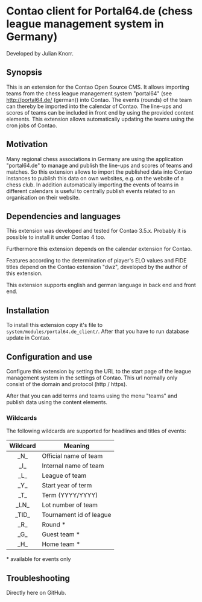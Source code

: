 # Contao client for Portal64.de (chess league management system in Germany)

Developed by Julian Knorr.

## Synopsis

This is an extension for the Contao Open Source CMS.
It allows importing teams from the chess league management system "portal64" (see http://portal64.de/ (german)) into Contao. 
The events (rounds) of the team can thereby be imported into the calendar of Contao.
The line-ups and scores of teams can be included in front end by using the provided content elements.
This extension allows automatically updating the teams using the cron jobs of Contao.    

## Motivation

Many regional chess associations in Germany are using the application "portal64.de" to manage and publish the line-ups and scores of teams and matches. 
So this extension allows to import the published data into Contao instances to publish this data on own websites, e.g. on the website of a chess club.
In addition automatically importing the events of teams in different calendars is useful to centrally publish events related to an organisation on their website.    

## Dependencies and languages

This extension was developed and tested for Contao 3.5.x.
Probably it is possible to install it under Contao 4 too.

Furthermore this extension depends on the calendar extension for Contao.

Features according to the determination of player's ELO values and FIDE titles depend on the Contao extension "dwz", developed by the author of this extension.

This extension supports english and german language in back end and front end.  

## Installation

To install this extension copy it's file to `system/modules/portal64.de_client/`. 
After that you have to run database update in Contao. 

## Configuration and use

Configure this extension by setting the URL to the start page of the league management system in the settings of Contao.
This url normally only consist of the domain and protocol (http / https).

After that you can add terms and teams using the menu "teams" and publish data using the content elements.  

### Wildcards

The following wildcards are supported for headlines and titles of events:

| Wildcard   | Meaning                   |
|:----------:|---------------------------|
| \_N\_      | Official name of team     |
| \_I\_      | Internal name of team     |
| \_L\_      | League of team            |
| \_Y\_      | Start year of term        |
| \_T\_      | Term (YYYY/YYYY)          |
| \_LN\_     | Lot number of team        |
| \_TID\_    | Tournament id of league   |
| \_R\_      | Round \*                  |
| \_G\_      | Guest team \*             |
| \_H\_      | Home team \*              |

\* available for events only

## Troubleshooting

Directly here on GitHub.